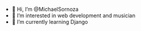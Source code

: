 - 👋 Hi, I’m @MichaelSornoza
- 👀 I’m interested in web development and musician
- 🌱 I’m currently learning Django

<!---
MichaelSornoza/MichaelSornoza is a ✨ special ✨ repository because its `README.md` (this file) appears on your GitHub profile.
You can click the Preview link to take a look at your changes.
--->
